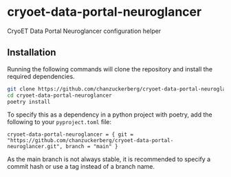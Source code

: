 # cryoet-data-portal-neuroglancer

CryoET Data Portal Neuroglancer configuration helper

## Installation

Running the following commands will clone the repository and install the required dependencies.

```bash
git clone https://github.com/chanzuckerberg/cryoet-data-portal-neuroglancer.git
cd cryoet-data-portal-neuroglancer
poetry install
```

To specify this as a dependency in a python project with poetry, add the following to your `pyproject.toml` file:

```
cryoet-data-portal-neuroglancer = { git = "https://github.com/chanzuckerberg/cryoet-data-portal-neuroglancer.git", branch = "main" }
```

As the main branch is not always stable, it is recommended to specify a commit hash or use a tag instead of a branch name.
